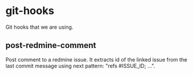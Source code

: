 # git-hooks

Git hooks that we are using.

## post-redmine-comment

Post comment to a redmine issue. It extracts id of the linked issue from the last commit message using next pattern:
"refs #ISSUE_ID; ...".
